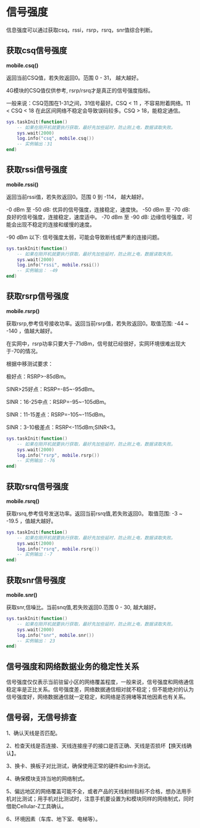# 信号强度

信息强度可以通过获取csq，rssi，rsrp，rsrq，snr值综合判断。

## 获取csq信号强度

**mobile.csq()**

返回当前CSQ值，若失败返回0。范围 0 - 31， 越大越好。

4G模块的CSQ值仅供参考, rsrp/rsrq才是真正的信号强度指标。

一般来说：CSQ范围在1-31之间，31信号最好。CSQ < 11 ，不容易附着网络。11 < CSQ < 18 在此区间网络不稳定会导致误码较多。CSQ > 18，能稳定通信。

```lua
sys.taskInit(function()
    -- 如果在刚开机就要执行获取，最好先加些延时，防止刚上电，数据读取失败。
    sys.wait(2000)   
    log.info("csq", mobile.csq())
    -- 实例输出：31
end) 
```

## 获取rssi信号强度

**mobile.rssi()**

返回当前rssi值，若失败返回0。范围 0 到 -114， 越大越好。

-0 dBm 至 -50 dB: 优异的信号强度，连接稳定，速度快。
-50 dBm 至 -70 dB: 良好的信号强度，连接稳定，速度适中。
-70 dBm 至 -90 dB: 边缘信号强度，可能会出现不稳定的连接和缓慢的速度。

-90 dBm 以下: 信号强度太弱，可能会导致断线或严重的连接问题。

```lua
sys.taskInit(function()
    -- 如果在刚开机就要执行获取，最好先加些延时，防止刚上电，数据读取失败。
    sys.wait(2000)
    log.info("rssi", mobile.rssi()) 
    -- 实例输出： -49  
end)
```

## 获取rsrp信号强度

**mobile.rsrp()**

获取rsrp,参考信号接收功率。返回当前rsrp值，若失败返回0。取值范围: -44 ~ -140 ，值越大越好。

在实网中，rsrp功率只要大于-71dBm，信号就已经很好，实网环境很难出现大于-70的情况。

根据中移测试要求：

极好点：RSRP>-85dBm。

SINR>25好点：RSRP=-85~-95dBm。

SINR：16-25中点：RSRP=-95~-105dBm。

SINR：11-15差点：RSRP=-105~-115dBm。

SINR：3-10极差点：RSRP<-115dBm;SINR<3。

```lua
sys.taskInit(function()
    -- 如果在刚开机就要执行获取，最好先加些延时，防止刚上电，数据读取失败。
    sys.wait(2000)
    log.info("rsrp", mobile.rsrp())
	-- 实例输出：-76
end)
```

## 获取rsrq信号强度

**mobile.rsrq()**

获取rsrq,参考信号发送功率。返回当前rsrq值,若失败返回0。 取值范围: -3 ~ -19.5 ，值越大越好。

```lua
sys.taskInit(function()
    -- 如果在刚开机就要执行获取，最好先加些延时，防止刚上电，数据读取失败。
    sys.wait(2000)
    log.info("rsrq", mobile.rsrq())
    -- 实例输出：-7   
end)
```

## 获取snr信号强度

**mobile.snr()**

获取snr,信噪比。当前snq值,若失败返回0.范围 0 - 30, 越大越好。

```lua
sys.taskInit(function()
    -- 如果在刚开机就要执行获取，最好先加些延时，防止刚上电，数据读取失败。
    sys.wait(2000)
    log.info("snr", mobile.snr())
    -- 实例输出： 23   
end)
```

## 信号强度和网络数据业务的稳定性关系

信号强度仅仅表示当前驻留小区的网络覆盖程度，一般来说，信号强度和网络通信稳定率是正比关系。信号强度差，网络数据通信相对就不稳定；但不能绝对的认为信号强度好，网络数据通信就一定稳定，和网络是否拥堵等其他因素也有关系。

## 信号弱，无信号排查

1、确认天线是否匹配。

2、检查天线是否连接、天线连接座子的接口是否正确、天线是否损坏【换天线确认】。

3、换卡、换板子对比测试，确保使用正常的硬件和sim卡测试。

4、确保模块支持当地的网络制式。

5、偏远地区的网络覆盖可能不全，或者产品的天线射频指标不合格，想办法用手机对比测试；用手机对比测试时，注意手机要设置为和模块同样的网络制式，同时借助Cellular-Z工具确认。

6、环境因素（车库、地下室、电梯等）。
